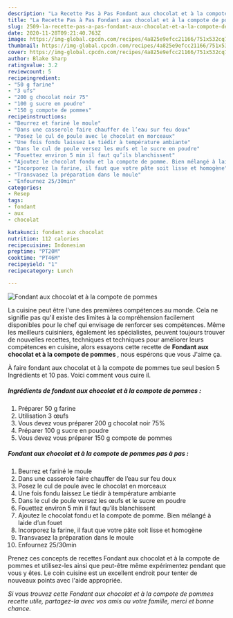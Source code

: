 ```yaml
---
description: "La Recette Pas à Pas Fondant aux chocolat et à la compote de pommes"
title: "La Recette Pas à Pas Fondant aux chocolat et à la compote de pommes"
slug: 2509-la-recette-pas-a-pas-fondant-aux-chocolat-et-a-la-compote-de-pommes
date: 2020-11-28T09:21:40.763Z
image: https://img-global.cpcdn.com/recipes/4a825e9efcc21166/751x532cq70/fondant-aux-chocolat-et-a-la-compote-de-pommes-photo-principale-de-la-recette.jpg
thumbnail: https://img-global.cpcdn.com/recipes/4a825e9efcc21166/751x532cq70/fondant-aux-chocolat-et-a-la-compote-de-pommes-photo-principale-de-la-recette.jpg
cover: https://img-global.cpcdn.com/recipes/4a825e9efcc21166/751x532cq70/fondant-aux-chocolat-et-a-la-compote-de-pommes-photo-principale-de-la-recette.jpg
author: Blake Sharp
ratingvalue: 3.2
reviewcount: 5
recipeingredient:
- "50 g farine"
- "3 ufs"
- "200 g chocolat noir 75"
- "100 g sucre en poudre"
- "150 g compote de pommes"
recipeinstructions:
- "Beurrez et fariné le moule"
- "Dans une casserole faire chauffer de l’eau sur feu doux"
- "Posez le cul de poule avec le chocolat en morceaux"
- "Une fois fondu laissez Le tiédir à température ambiante"
- "Dans le cul de poule versez les œufs et le sucre en poudre"
- "Fouettez environ 5 min il faut qu’ils blanchissent"
- "Ajoutez le chocolat fondu et la compote de pomme. Bien mélangé à laide d’un fouet"
- "Incorporez la farine, il faut que votre pâte soit lisse et homogène"
- "Transvasez la préparation dans le moule"
- "Enfournez 25/30min"
categories:
- Resep
tags:
- fondant
- aux
- chocolat

katakunci: fondant aux chocolat 
nutrition: 112 calories
recipecuisine: Indonesian
preptime: "PT20M"
cooktime: "PT46M"
recipeyield: "1"
recipecategory: Lunch

---
```



![Fondant aux chocolat et à la compote de pommes](https://img-global.cpcdn.com/recipes/4a825e9efcc21166/751x532cq70/fondant-aux-chocolat-et-a-la-compote-de-pommes-photo-principale-de-la-recette.jpg)

La cuisine peut être l'une des premières compétences au monde. Cela ne signifie pas qu'il existe des limites à la compréhension facilement disponibles pour le chef qui envisage de renforcer ses compétences. Même les meilleurs cuisiniers, également les spécialistes, peuvent toujours trouver de nouvelles recettes, techniques et techniques pour améliorer leurs compétences en cuisine, alors essayons cette recette de <strong> Fondant aux chocolat et à la compote de pommes </strong>, nous espérons que vous J'aime ça.

<!--inarticleads1-->

À faire fondant aux chocolat et à la compote de pommes tue seul besion 5 Ingrédients et 10 pas. Voici comment vous cuire il.

##### Ingrédients de fondant aux chocolat et à la compote de pommes :

1. Préparer 50 g farine
1. Utilisation 3 œufs
1. Vous devez vous préparer 200 g chocolat noir 75%
1. Préparer 100 g sucre en poudre
1. Vous devez vous préparer 150 g compote de pommes




<!--inarticleads2-->

##### Fondant aux chocolat et à la compote de pommes pas à pas :

1. Beurrez et fariné le moule
1. Dans une casserole faire chauffer de l’eau sur feu doux
1. Posez le cul de poule avec le chocolat en morceaux
1. Une fois fondu laissez Le tiédir à température ambiante
1. Dans le cul de poule versez les œufs et le sucre en poudre
1. Fouettez environ 5 min il faut qu’ils blanchissent
1. Ajoutez le chocolat fondu et la compote de pomme. Bien mélangé à laide d’un fouet
1. Incorporez la farine, il faut que votre pâte soit lisse et homogène
1. Transvasez la préparation dans le moule
1. Enfournez 25/30min




<!--inarticleads1-->

<p>
Prenez ces concepts de recettes Fondant aux chocolat et à la compote de pommes et utilisez-les ainsi que peut-être même expérimentez pendant que vous y êtes. Le coin cuisine est un excellent endroit pour tenter de nouveaux points avec l'aide appropriée.
</p>

<p>
<i>Si vous trouvez cette Fondant aux chocolat et à la compote de pommes recette utile, partagez-la avec vos amis ou votre famille, merci et bonne chance.</i>
</p>
